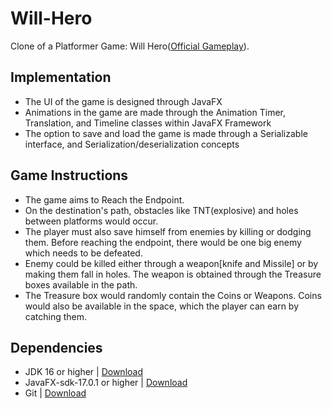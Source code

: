 # Will-Hero

Clone of a Platformer Game: Will Hero([Official Gameplay](https://www.youtube.com/watch?v=VuyBQOXcX00&t=69s)).

## Implementation

* The UI of the game is designed through JavaFX
* Animations in the game are made through the Animation Timer, Translation, and Timeline classes within JavaFX Framework
* The option to save and load the game is made through a Serializable interface, and Serialization/deserialization concepts

## Game Instructions

* The game aims to Reach the Endpoint.
* On the destination's path, obstacles like TNT(explosive) and holes between platforms would occur.
* The player must also save himself from enemies by killing or dodging them. Before reaching the endpoint, there would be one big enemy which needs to be defeated.
* Enemy could be killed either through a weapon[knife and Missile] or by making them fall in holes. The weapon is obtained through the Treasure boxes available in the path.
* The Treasure box would randomly contain the Coins or Weapons. Coins would also be available in the space, which the player can earn by catching them.


## Dependencies

* JDK 16 or higher | [Download](https://www.oracle.com/java/technologies/downloads/)
* JavaFX-sdk-17.0.1 or higher | [Download](https://gluonhq.com/products/javafx/)
* Git | [Download](https://git-scm.com/downloads)


